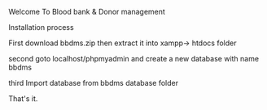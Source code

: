 Welcome To Blood bank & Donor management

Installation process

First download bbdms.zip then extract it into xampp-> htdocs folder

second goto localhost/phpmyadmin and create a new database with name bbdms

third Import database from bbdms database folder 

That's it. 
